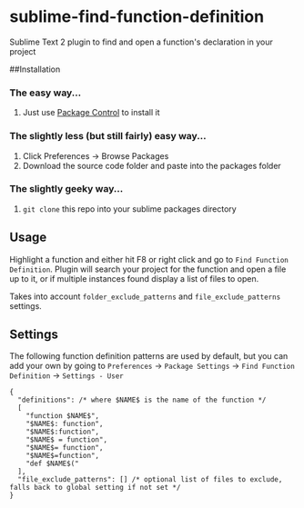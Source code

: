 # sublime-find-function-definition

Sublime Text 2 plugin to find and open a function's declaration in your project

##Installation

### The easy way...

1. Just use [Package Control](https://github.com/wbond/package_control_channel) to install it
 
### The slightly less (but still fairly) easy way...

1. Click Preferences -> Browse Packages
2. Download the source code folder and paste into the packages folder
 
### The slightly geeky way...

1. `git clone` this repo into your sublime packages directory

## Usage

Highlight a function and either hit F8 or right click and go to `Find Function Definition`.  Plugin will search your project for the function and open a file up to it, or if multiple instances found display a list of files to open.

Takes into account `folder_exclude_patterns` and `file_exclude_patterns` settings.

## Settings

The following function definition patterns are used by default, but you can add your own by going to `Preferences` -> `Package Settings` -> `Find Function Definition` -> `Settings - User`

```
{
  "definitions": /* where $NAME$ is the name of the function */
  [
    "function $NAME$",
    "$NAME$: function",
    "$NAME$:function",
    "$NAME$ = function",
    "$NAME$= function",
    "$NAME$=function",
    "def $NAME$("
  ],
  "file_exclude_patterns": [] /* optional list of files to exclude, falls back to global setting if not set */
}
```
